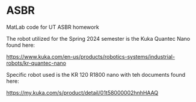# ASBR
MatLab code for UT ASBR homework

The robot utilized for the Spring 2024 semester is the Kuka Quantec Nano found here:

https://www.kuka.com/en-us/products/robotics-systems/industrial-robots/kr-quantec-nano


Specific robot used is the KR 120 R1800 nano with teh documents found here:

https://my.kuka.com/s/product/detail/01t58000002hnhHAAQ
